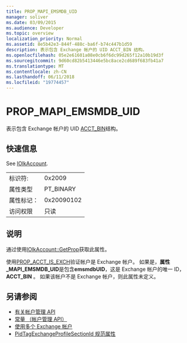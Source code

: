 ```yaml
---
title: PROP_MAPI_EMSMDB_UID
manager: soliver
ms.date: 03/09/2015
ms.audience: Developer
ms.topic: overview
localization_priority: Normal
ms.assetid: 8e5b42e3-844f-488c-ba6f-b74c447b1d59
description: 表示包含 Exchange 帐户的 UID ACCT_BIN 结构。
ms.openlocfilehash: 05e2e61601a08e0cb6f6dc99d265f12a10b19d3f
ms.sourcegitcommit: 9d60cd82b5413446e5bc8ace2cd689f683fb41a7
ms.translationtype: MT
ms.contentlocale: zh-CN
ms.lasthandoff: 06/11/2018
ms.locfileid: "19774457"
---
```

# <a name="propmapiemsmdbuid"></a>PROP_MAPI_EMSMDB_UID

表示包含 Exchange 帐户的 UID [ACCT_BIN](acct_bin.md)结构。 
  
## <a name="quick-info"></a>快速信息

See [IOlkAccount](iolkaccount.md).
  
|||
|:-----|:-----|
|标识符:  <br/> |0x2009  <br/> |
|属性类型  <br/> |PT_BINARY  <br/> |
|属性标记：  <br/> |0x20090102  <br/> |
|访问权限  <br/> |只读  <br/> |
   
## <a name="remarks"></a>说明

通过使用[IOlkAccount::GetProp](iolkaccount-getprop.md)获取此属性。
  
使用[PROP_ACCT_IS_EXCH](prop_acct_is_exch.md)验证帐户是 Exchange 帐户。 如果是，**属性\_MAPI_EMSMDB_UID**是包含**emsmdbUID**，这是 Exchange 帐户的唯一 ID， **ACCT_BIN** 。 如果该帐户不是 Exchange 帐户，则此属性未定义。
  
## <a name="see-also"></a>另请参阅

- [有关帐户管理 API](about-the-account-management-api.md) 
- [常量 （帐户管理 API）](constants-account-management-api.md)
- [使用多个 Exchange 帐户](http://msdn.microsoft.com/library/4e1804bf-4c50-4942-a7ab-9a8caf1be7e5%28Office.15%29.aspx)  
- [PidTagExchangeProfileSectionId 规范属性](http://msdn.microsoft.com/library/4ad2f417-be8f-4fc8-9321-82097289074b%28Office.15%29.aspx)

